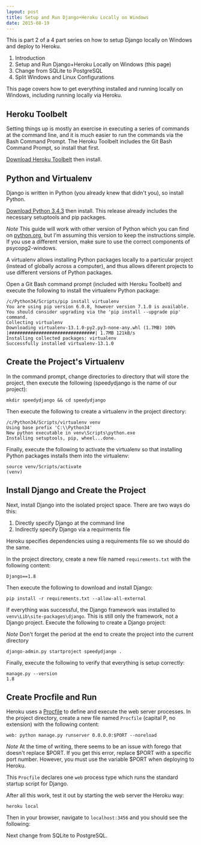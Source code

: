 ```yaml
---
layout: post
title: Setup and Run Django+Heroku Locally on Windows
date: 2015-08-19
---
```


This is part 2 of a 4 part series on how to setup Django locally on Windows and deploy to Heroku.

1. Introduction
2. Setup and Run Django+Heroku Locally on Windows (this page)
3. Change from SQLite to PostgreSQL
4. Split Windows and Linux Configurations

This page covers how to get everything installed and running locally on Windows, including running locally via Heroku.

## Heroku Toolbelt

Setting things up is mostly an exercise in executing a series of commands at the command line, and it is much easier to run the commands via the Bash Command Prompt. The Heroku Toolbelt includes the Git Bash Command Prompt, so install that first.

[Download Heroku Toolbelt](https://toolbelt.herokuapp.com/) then install.

## Python and Virtualenv

Django is written in Python (you already knew that didn't you), so install Python.

[Download Python 3.4.3](https://www.python.org/downloads/release/python-343/) then install. This release already includes the necessary setuptools and pip packages.

*Note* This guide will work with other version of Python which you can find on [python.org](http://python.org/), but I'm assuming this version to keep the instructions simple. If you use a different version, make sure to use the correct components of psycopg2-windows.

A virtualenv allows installing Python packages locally to a particular project (instead of globally across a computer), and thus allows diferent projects to use different versions of Python packages.

Open a Git Bash command prompt (included with Heroku Toolbelt) and execute the following to install the virtualenv Python package:

```
/c/Python34/Scripts/pip install virtualenv
You are using pip version 6.0.8, however version 7.1.0 is available.
You should consider upgrading via the 'pip install --upgrade pip' command.
Collecting virtualenv
Downloading virtualenv-13.1.0-py2.py3-none-any.whl (1.7MB) 100%
|################################| 1.7MB 121kB/s
Installing collected packages: virtualenv
Successfully installed virtualenv-13.1.0
```

## Create the Project's Virtualenv

In the command prompt, change directories to directory that will store the project, then execute the following (speedydjango is the name of our project):

```
mkdir speedydjango && cd speedydjango
```

Then execute the following to create a virtualenv in the project directory:

```
/c/Python34/Scripts/virtualenv venv
Using base prefix 'C:\\Python34'
New python executable in venv\Scripts\python.exe
Installing setuptools, pip, wheel...done.
```

Finally, execute the following to activate the virtualenv so that installing Python packages installs them into the virtualenv:

```
source venv/Scripts/activate
(venv)
```

## Install Django and Create the Project

Next, install Django into the isolated project space. There are two ways do this:

1. Directly specify Django at the command line
2. Indirectly specify Django via a requirments file

Heroku specifies dependencies using a requirements file so we should do the same.

In the project directory, create a new file named `requirements.txt` with the following content:

```
Django==1.8
```

Then execute the following to download and install Django:

```
pip install -r requirements.txt --allow-all-external
```

If everything was successful, the Django framework was installed to `venv\Lib\site-packages\django`. This is still only the framework, not a Django project. Execute the following to create a Django project:

*Note* Don't forget the period at the end to create the project into the current directory

```
django-admin.py startproject speedydjango .
```

Finally, execute the following to verify that everything is setup correctly:

```
manage.py --version
1.8
```

## Create Procfile and Run

Heroku uses a [Procfile](https://devcenter.heroku.com/articles/procfile) to define and execute the web server processes. In the project directory, create a new file named `Procfile` (capital P, no extension) with the following content:

```
web: python manage.py runserver 0.0.0.0:$PORT --noreload
```

*Note* At the time of writing, there seems to be an issue with forego that doesn't replace $PORT. If you get this error, replace $PORT with a specific port number. However, you must use the variable $PORT when deploying to Heroku.

This `Procfile` declares one `web` process type which runs the standard startup script for Django.

After all this work, test it out by starting the web server the Heroku way:

```
heroku local
```

Then in your browser, navigate to `localhost:3456` and you should see the following:

Next change from SQLite to PostgreSQL.